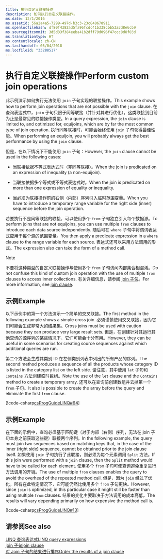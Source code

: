 ```yaml
---
title: 执行自定义联接操作
description: 如何执行自定义联接操作。
ms.date: 12/1/2016
ms.assetid: 56a2a4a5-7299-497d-b3c3-23c848678911
ms.openlocfilehash: df80f4382ad5fa96fcdc41b338cbb53a3d8e6cb9
ms.sourcegitcommit: 3d5d33f384eeba41b2dff79d096f47ccc8d8f03d
ms.translationtype: HT
ms.contentlocale: zh-CN
ms.lasthandoff: 05/04/2018
ms.locfileid: "33288517"
---
```

# <a name="perform-custom-join-operations"></a><span data-ttu-id="c28d7-103">执行自定义联接操作</span><span class="sxs-lookup"><span data-stu-id="c28d7-103">Perform custom join operations</span></span>

<span data-ttu-id="c28d7-104">此示例演示如何执行无法使用 `join` 子句实现的联接操作。</span><span class="sxs-lookup"><span data-stu-id="c28d7-104">This example shows how to perform join operations that are not possible with the `join` clause.</span></span> <span data-ttu-id="c28d7-105">在查询表达式中，`join` 子句只限于同等联接（并针对其进行优化），这类联接到目前为止是最常见的联接操作类型。</span><span class="sxs-lookup"><span data-stu-id="c28d7-105">In a query expression, the `join` clause is limited to, and optimized for, equijoins, which are by far the most common type of join operation.</span></span> <span data-ttu-id="c28d7-106">执行同等联接时，可能会始终使用 `join` 子句获得最佳性能。</span><span class="sxs-lookup"><span data-stu-id="c28d7-106">When performing an equijoin, you will probably always get the best performance by using the `join` clause.</span></span>  
  
 <span data-ttu-id="c28d7-107">但是，在以下情况下不能使用 `join` 子句：</span><span class="sxs-lookup"><span data-stu-id="c28d7-107">However, the `join` clause cannot be used in the following cases:</span></span>  
  
-   <span data-ttu-id="c28d7-108">当联接依据不等式表达式时（非同等联接）。</span><span class="sxs-lookup"><span data-stu-id="c28d7-108">When the join is predicated on an expression of inequality (a non-equijoin).</span></span>  
  
-   <span data-ttu-id="c28d7-109">当联接依据多个等式或不等式表达式时。</span><span class="sxs-lookup"><span data-stu-id="c28d7-109">When the join is predicated on more than one expression of equality or inequality.</span></span>  
  
-   <span data-ttu-id="c28d7-110">当必须为联接操作前的右侧（内部）序列引入临时范围变量。</span><span class="sxs-lookup"><span data-stu-id="c28d7-110">When you have to introduce a temporary range variable for the right side (inner) sequence before the join operation.</span></span>  
  
 <span data-ttu-id="c28d7-111">若要执行不是同等联接的联接，可以使用多个 `from` 子句独立引入每个数据源。</span><span class="sxs-lookup"><span data-stu-id="c28d7-111">To perform joins that are not equijoins, you can use multiple `from` clauses to introduce each data source independently.</span></span> <span data-ttu-id="c28d7-112">随后可在 `where` 子句中将谓词表达式应用于每个源的范围变量。</span><span class="sxs-lookup"><span data-stu-id="c28d7-112">You then apply a predicate expression in a `where` clause to the range variable for each source.</span></span> <span data-ttu-id="c28d7-113">表达式还可以采用方法调用的形式。</span><span class="sxs-lookup"><span data-stu-id="c28d7-113">The expression also can take the form of a method call.</span></span>  
  
> [!NOTE]
>  <span data-ttu-id="c28d7-114">不要将这种类型的自定义联接操作与使用多个 `from` 子句访问内部集合相混淆。</span><span class="sxs-lookup"><span data-stu-id="c28d7-114">Do not confuse this kind of custom join operation with the use of multiple `from` clauses to access inner collections.</span></span> <span data-ttu-id="c28d7-115">有关详细信息，请参阅 [join 子句](../language-reference/keywords/join-clause.md)。</span><span class="sxs-lookup"><span data-stu-id="c28d7-115">For more information, see [join clause](../language-reference/keywords/join-clause.md).</span></span>  
  
## <a name="example"></a><span data-ttu-id="c28d7-116">示例</span><span class="sxs-lookup"><span data-stu-id="c28d7-116">Example</span></span>  
 <span data-ttu-id="c28d7-117">以下示例中的第一个方法演示一个简单的交叉联接。</span><span class="sxs-lookup"><span data-stu-id="c28d7-117">The first method in the following example shows a simple cross join.</span></span> <span data-ttu-id="c28d7-118">必须谨慎使用交叉联接，因为它们可能会生成非常大的结果集。</span><span class="sxs-lookup"><span data-stu-id="c28d7-118">Cross joins must be used with caution because they can produce very large result sets.</span></span> <span data-ttu-id="c28d7-119">但是，在创建针对其运行其他查询的源序列的某些情况下，它们可能会十分有用。</span><span class="sxs-lookup"><span data-stu-id="c28d7-119">However, they can be useful in some scenarios for creating source sequences against which additional queries are run.</span></span>  
  
 <span data-ttu-id="c28d7-120">第二个方法会生成其类别 ID 在左侧类别列表中列出的所有产品的序列。</span><span class="sxs-lookup"><span data-stu-id="c28d7-120">The second method produces a sequence of all the products whose category ID is listed in the category list on the left side.</span></span> <span data-ttu-id="c28d7-121">请注意，其中使用 `let` 子句和 `Contains` 方法创建临时数组。</span><span class="sxs-lookup"><span data-stu-id="c28d7-121">Note the use of the `let` clause and the `Contains` method to create a temporary array.</span></span> <span data-ttu-id="c28d7-122">还可以在查询前创建数组并去掉第一个 `from` 子句。</span><span class="sxs-lookup"><span data-stu-id="c28d7-122">It also is possible to create the array before the query and eliminate the first `from` clause.</span></span>  
  
 [!code-csharp[csProgGuideLINQ#64](../../../samples/snippets/csharp/concepts/linq/how-to-perform-custom-join-operations_1.cs)]  
  
## <a name="example"></a><span data-ttu-id="c28d7-123">示例</span><span class="sxs-lookup"><span data-stu-id="c28d7-123">Example</span></span>  
 <span data-ttu-id="c28d7-124">在下面的示例中，查询必须基于匹配键（对于内部（右侧）序列，无法在 join 子句本身之前获取这些键）联接两个序列。</span><span class="sxs-lookup"><span data-stu-id="c28d7-124">In the following example, the query must join two sequences based on matching keys that, in the case of the inner (right side) sequence, cannot be obtained prior to the join clause itself.</span></span> <span data-ttu-id="c28d7-125">如果使用 `join` 子句执行了此联接，则必须为每个元素调用 `Split` 方法。</span><span class="sxs-lookup"><span data-stu-id="c28d7-125">If this join were performed with a `join` clause, then the `Split` method would have to be called for each element.</span></span> <span data-ttu-id="c28d7-126">使用多个 `from` 子句可使查询避免重复进行方法调用的开销。</span><span class="sxs-lookup"><span data-stu-id="c28d7-126">The use of multiple `from` clauses enables the query to avoid the overhead of the repeated method call.</span></span> <span data-ttu-id="c28d7-127">但是，因为 `join` 经过了优化，所有在此特定情况下，它可能仍然比使用多个 `from` 子句更快。</span><span class="sxs-lookup"><span data-stu-id="c28d7-127">However, since `join` is optimized, in this particular case it might still be faster than using multiple `from` clauses.</span></span> <span data-ttu-id="c28d7-128">结果的变化主要取决于方法调用的成本高低。</span><span class="sxs-lookup"><span data-stu-id="c28d7-128">The results will vary depending primarily on how expensive the method call is.</span></span>  
  
 [!code-csharp[csProgGuideLINQ#13](../../../samples/snippets/csharp/concepts/linq/how-to-perform-custom-join-operations_2.cs)]  
  
## <a name="see-also"></a><span data-ttu-id="c28d7-129">请参阅</span><span class="sxs-lookup"><span data-stu-id="c28d7-129">See also</span></span>  
 [<span data-ttu-id="c28d7-130">LINQ 查询表达式</span><span class="sxs-lookup"><span data-stu-id="c28d7-130">LINQ query expressions</span></span>](index.md)  
 [<span data-ttu-id="c28d7-131">join 子句</span><span class="sxs-lookup"><span data-stu-id="c28d7-131">join clause</span></span>](../language-reference/keywords/join-clause.md)  
 [<span data-ttu-id="c28d7-132">对 Join 子句的结果进行排序</span><span class="sxs-lookup"><span data-stu-id="c28d7-132">Order the results of a join clause</span></span>](order-the-results-of-a-join-clause.md)

